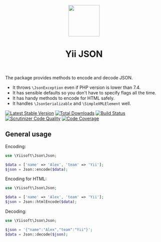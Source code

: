<p align="center">
    <a href="https://github.com/yiisoft" target="_blank">
        <img src="https://avatars0.githubusercontent.com/u/993323" height="100px">
    </a>
    <h1 align="center">Yii JSON</h1>
    <br>
</p>

The package provides methods to encode and decode JSON.

- It throws `\JsonException` even if PHP version is lower than 7.4.
- It has sensible defaults so you don't have to specify flags all the time.
- It has handy methods to encode for HTML safely.
- It handles `\JsonSerializable` and `\SimpleXMLElement` well. 

[![Latest Stable Version](https://poser.pugx.org/yiisoft/json/v/stable.png)](https://packagist.org/packages/yiisoft/json)
[![Total Downloads](https://poser.pugx.org/yiisoft/json/downloads.png)](https://packagist.org/packages/yiisoft/json)
[![Build Status](https://travis-ci.com/yiisoft/json.svg?branch=master)](https://travis-ci.com/yiisoft/json)
[![Scrutinizer Code Quality](https://scrutinizer-ci.com/g/yiisoft/json/badges/quality-score.png?b=master)](https://scrutinizer-ci.com/g/yiisoft/json/?branch=master)
[![Code Coverage](https://scrutinizer-ci.com/g/yiisoft/json/badges/coverage.png?b=master)](https://scrutinizer-ci.com/g/yiisoft/json/?branch=master)

## General usage

Encoding:

```php
use \Yiisoft\Json\Json;

$data = ['name' => 'Alex', 'team' => 'Yii'];
$json = Json::encode($data);
```

Encoding for HTML:

```php
use \Yiisoft\Json\Json;

$data = ['name' => 'Alex', 'team' => 'Yii'];
$json = Json::htmlEncode($data);
```

Decoding:

```php
use \Yiisoft\Json\Json;

$json = '{"name":"Alex","team":"Yii"}';
$data = Json::decode($json);
```
